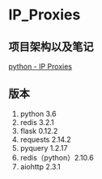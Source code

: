 # IP_Proxies

## 项目架构以及笔记

[python - IP Proxies](http://blog.csdn.net/peerslee/article/details/71173320)

## 版本

1. python 3.6
2. redis 3.2.1
3. flask 0.12.2
4. requests 2.14.2
5. pyquery 1.2.17
6. redis（python）2.10.6
7. aiohttp 2.3.1 